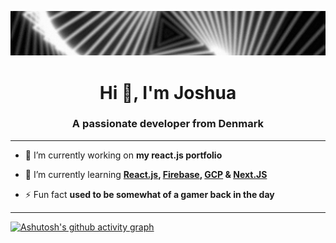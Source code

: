 ![Behance Banner](Images/Banner.png)
<h1 align="center">Hi 👋, I'm Joshua</h1>
<h3 align="center">A passionate developer from Denmark</h3>
<hr>

- 🔭 I’m currently working on **my react.js portfolio**

- 🌱 I’m currently learning **[React.js](https://react.dev/), [Firebase](https://firebase.google.com/), [GCP](https://cloud.google.com/) & [Next.JS](https://nextjs.org/)**

- ⚡ Fun fact **used to be somewhat of a gamer back in the day**

<hr>

[![Ashutosh's github activity graph](https://github-readme-activity-graph.vercel.app/graph?username=joshh3ro&bg_color=0d1117&color=4c6494&line=2da48c&point=e4e2e2&area=true&hide_border=true)](https://github.com/ashutosh00710/github-readme-activity-graph)